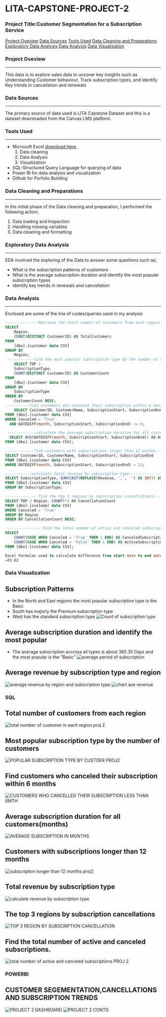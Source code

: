 # LITA-CAPSTONE-PROJECT-2

### Project Title:Customer Segmentation for a Subscription Service
[Project Oveview](#project_overview)
[Data Sources](#data-sources)
[Tools Used](#tools-used)
[Data Cleaning and Preparations](#data-cleaning-and-preparations)
[Exploratory Data Analysis](#exploratory-data-analysis)
[Data Analysis](#data-analysis)
[Data Visualization](#Data-visualization)
### Project Oveview
---
This data is to explore sales data to uncover key insights such as Understanding Customer behaviour, Track subscription types, and Identify Key trends in cancellation and renewals

### Data Sources
---
The primary source of data used is LITA Capstone Dataset and this is a dataset downloaded from the Canvas LMS platform.

### Tools Used
---
- Microsoft Excel [download Here](https://www.microsoft.com).
  1. Data cleaning
  2. Data Analysis
  3. Visualization
- SQL-Structured Query Language for querying of data
- Power BI for data analysis and visualization
- Github for Porfolio Building
  
### Data Cleaning and Preparations
---
In the initial phase of the Data cleaning and preparation, I performed the following action;
1. Data loading and Inspection
2. Handling missing variables
3. Data cleaning and formatting

### Exploratory Data Analysis
---
EDA involved the exploring of the Data to answer some questions such as;
- What is the subscription patterns of customers
- What is the average subscription duration and identify the most popular subscription types
- Identify key trends in renewals and cancellation

### Data Analysis
---
Enclosed are some of the line of codes/queries used in my analysis
```SQL
---------------Retrieve the total number of customers from each region--------
SELECT 
    Region,
    COUNT(DISTINCT CustomerID) AS TotalCustomers
FROM 
    [dbo].[customer data CSV]
GROUP BY 
    Region;
-------------find the most popular subscription type by the number of customers-----------
	SELECT TOP 1
    SubscriptionType,
    COUNT(DISTINCT CustomerID) AS CustomerCount
FROM 
    [dbo].[customer data CSV]
GROUP BY 
    SubscriptionType
ORDER BY 
    CustomerCount DESC;
-----------Find customers who canceled their subscription within 6 months---------
	SELECT CustomerID, CustomerName, SubscriptionStart, SubscriptionEnd
FROM [dbo].[customer data CSV]
WHERE Canceled = 'True'
  AND DATEDIFF(month, SubscriptionStart, SubscriptionEnd) <= 6;

 -------------calculate the average subscription duration for all customers------
  SELECT AVG(DATEDIFF(month, SubscriptionStart, SubscriptionEnd)) AS AverageSubscriptionDuration
FROM [dbo].[customer data CSV];

-------------find customers with subscriptions longer than 12 months-------------
SELECT CustomerID, CustomerName, SubscriptionStart, SubscriptionEnd
FROM [dbo].[customer data CSV]
WHERE DATEDIFF(month, SubscriptionStart, SubscriptionEnd) > 12;

------------calculate total revenue by subscription type---------------
SELECT SubscriptionType, SUM(CAST(REPLACE(Revenue, ',', '') AS INT)) AS TotalRevenue
FROM [dbo].[customer data CSV]
GROUP BY SubscriptionType;

-------------- find the top 3 regions by subscription cancellations------------
SELECT TOP 3 Region, COUNT(*) AS CancellationCount
FROM [dbo].[customer data CSV]
WHERE Canceled = 'True'
GROUP BY Region
ORDER BY CancellationCount DESC;

-----------------Find the total number of active and canceled subscriptions--------------
SELECT 
    COUNT(CASE WHEN Canceled = 'True' THEN 1 END) AS CanceledSubscriptions,
    COUNT(CASE WHEN Canceled = 'False' THEN 1 END) AS ActiveSubscriptions
FROM [dbo].[customer data CSV];

Excel Formulas used to calculate difference from start date to end date
=F2-E2

```
### Data Visualization
## Subscription Patterns
- In the North and East regions the most popular subscription type is the Basic
- South has majorly the Premium subscription type
- West has the standard subscription type
  ![Count of subscription type](https://github.com/user-attachments/assets/20b771c1-97b7-4392-80d7-97d0adaf714c)
## Average subscription duration and identify the most popular 
- The average subscription accross all types is about 365.35 Days and the most popular is the "Basic"
![average period of subscription](https://github.com/user-attachments/assets/2ac8aa68-54ff-4892-bad0-126cc981b06f)
## Average revenue by subscription type and region
![average revenue by region and subscription type](https://github.com/user-attachments/assets/3ecb3212-af99-485e-a6e8-2e71bd2f7848)
![chart ave  revenue](https://github.com/user-attachments/assets/61534b6e-2e28-40a6-b05b-2e11f1cc44d1)

### SQL
## Total number of customers from each region
![total number of customer in each region proj 2](https://github.com/user-attachments/assets/cadeea92-51df-489f-9a11-1f952d610641)
##  Most popular subscription type by the number of customers
![POPULAR SUBSCRIPTION TYPE BY CUSTOER PROJ2](https://github.com/user-attachments/assets/36e19086-f092-4674-86c3-5d9836541657)
## Find customers who canceled their subscription within 6 months
![CUSTOMERS WHO CANCELLED THEIR SUBSCRIPTION LESS THAN 6MTH](https://github.com/user-attachments/assets/824a3b76-ec47-4222-b5e3-cc0ea354975b)
## Average subscription duration for all customers(months)
![AVERAGE SUBSCRIPTION IN MONTHS](https://github.com/user-attachments/assets/02904a89-0589-4330-b5ce-ad248d04bfc4)
## Customers with subscriptions longer than 12 months
![subscription longer than 12 months proj2](https://github.com/user-attachments/assets/da2dda84-70fb-42d4-9272-a07465bf7441)
## Total revenue by subscription type
![calculate revenue by subscription type](https://github.com/user-attachments/assets/9ae84e65-752c-4a3a-9450-b19a431f5974)
## The top 3 regions by subscription cancellations
![TOP 3 REGION BY SUBSCRIPTION CANCELLATION](https://github.com/user-attachments/assets/eaf5b385-5596-482a-b643-b91efa298266)
## Find the total number of active and canceled subscriptions.
![total number of active and canceled subscriptions  PROJ 2](https://github.com/user-attachments/assets/dde4585c-4ef5-4a9b-9418-0d4891fb78f2)

### POWERBI
## CUSTOMER SEGEMENTATION,CANCELLATIONS AND SUBSCRIPTION TRENDS
![PROJECT 2 DASHBOARD](https://github.com/user-attachments/assets/06e3e061-b366-460e-8188-263e904f3caf)
![PROJECT 2 CONTD](https://github.com/user-attachments/assets/451b91b3-76ec-4e5d-b0a6-41911fcfb6d4)
